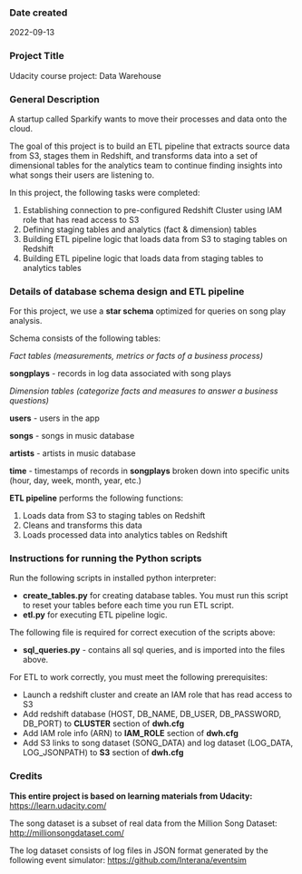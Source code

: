 ### Date created
2022-09-13


### Project Title
Udacity course project: Data Warehouse


### General Description
A startup called Sparkify wants to move their processes and data onto the cloud.

The goal of this project is to build an ETL pipeline that extracts source data from S3,
stages them in Redshift, and transforms data into a set of dimensional tables
for the analytics team to continue finding insights into what songs their users are listening to.

In this project, the following tasks were completed:
1. Establishing connection to pre-configured Redshift Cluster using IAM role that has read access to S3
2. Defining staging tables and analytics (fact & dimension) tables
3. Building ETL pipeline logic that loads data from S3 to staging tables on Redshift
4. Building ETL pipeline logic that loads data from staging tables to analytics tables


### Details of database schema design and ETL pipeline
For this project, we use a **star schema** optimized for queries on song play analysis.

Schema consists of the following tables:

_Fact tables (measurements, metrics or facts of a business process)_

**songplays** - records in log data associated with song plays

_Dimension tables (categorize facts and measures to answer a business questions)_

**users** - users in the app

**songs** - songs in music database

**artists** - artists in music database

**time** - timestamps of records in **songplays** broken down into specific units (hour, day, week, month, year, etc.)


**ETL pipeline** performs the following functions:
1. Loads data from S3 to staging tables on Redshift
2. Cleans and transforms this data
3. Loads processed data into analytics tables on Redshift


### Instructions for running the Python scripts
Run the following scripts in installed python interpreter:
- **create_tables.py** for creating database tables. You must run this script to reset your tables before each time you run ETL script.
- **etl.py** for executing ETL pipeline logic.

The following file is required for correct execution of the scripts above:
- **sql_queries.py** - contains all sql queries, and is imported into the files above.


For ETL to work correctly, you must meet the following prerequisites:
- Launch a redshift cluster and create an IAM role that has read access to S3
- Add redshift database (HOST, DB_NAME, DB_USER, DB_PASSWORD, DB_PORT) to **CLUSTER** section of **dwh.cfg**
- Add IAM role info (ARN) to **IAM_ROLE** section of **dwh.cfg**
- Add S3 links to song dataset (SONG_DATA) and log dataset (LOG_DATA, LOG_JSONPATH) to **S3** section of **dwh.cfg**


### Credits

**This entire project is based on learning materials from Udacity:**
https://learn.udacity.com/

The song dataset is a subset of real data from the Million Song Dataset:
http://millionsongdataset.com/

The log dataset consists of log files in JSON format generated by the following event simulator:
https://github.com/Interana/eventsim
